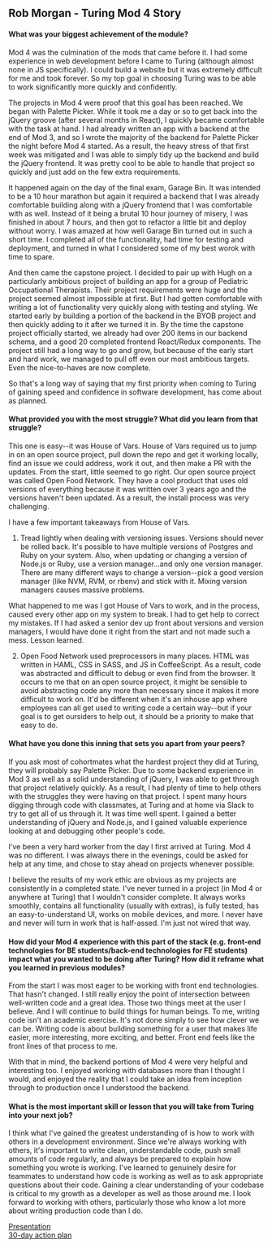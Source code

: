 ## Rob Morgan - Turing Mod 4 Story
#### What was your biggest achievement of the module?

Mod 4 was the culmination of the mods that came before it.  I had some experience in web development before I came to Turing (although almost none in JS specifically).  I could build a website but it was extremely difficult for me and took forever.  So my top goal in choosing Turing was to be able to work significantly more quickly and confidently.

The projects in Mod 4 were proof that this goal has been reached.  We began with Palette Picker.  While it took me a day or so to get back into the jQuery groove (after several months in React), I quickly became comfortable with the task at hand.  I had already written an app with a backend at the end of Mod 3, and so I wrote the majority of the backend for Palette Picker the night before Mod 4 started.  As a result, the heavy stress of that first week was mitigated and I was able to simply tidy up the backend and build the jQuery frontend.  It was pretty cool to be able to handle that project so quickly and just add on the few extra requirements.

It happened again on the day of the final exam, Garage Bin.  It was intended to be a 10 hour marathon but again it required a backend that I was already comfortable building along with a jQuery frontend that I was comfortable with as well.  Instead of it being a brutal 10 hour journey of misery, I was finished in about 7 hours, and then got to refactor a little bit and deploy without worry.  I was amazed at how well Garage Bin turned out in such a short time.  I completed all of the functionality, had time for testing and deployment, and turned in what I considered some of my best worok with time to spare.

And then came the capstone project.  I decided to pair up with Hugh on a particularly ambitious project of building an app for a group of Pediatric Occupational Therapists.  Their project requirements were huge and the project seemed almost impossible at first.  But I had gotten comfortable with writing a lot of functionality very quickly along with testing and styling.  We started early by building a portion of the backend in the BYOB project and then quickly adding to it after we turned it in.  By the time the capstone project officially started, we already had over 200 items in our backend schema, and a good 20 completed frontend React/Redux components.  The project still had a long way to go and grow, but because of the early start and hard work, we managed to pull off even our most ambitious targets.  Even the nice-to-haves are now complete.

So that's a long way of saying that my first priority when coming to Turing of gaining speed and confidence in software development, has come about as planned.

#### What provided you with the most struggle? What did you learn from that struggle?

This one is easy--it was House of Vars.  House of Vars required us to jump in on an open source project, pull down the repo and get it working locally, find an issue we could address, work it out, and then make a PR with the updates.  From the start, little seemed to go right.  Our open source project was called Open Food Network.  They have a cool product that uses old versions of everything because it was written over 3 years ago and the versions haven't been updated.  As a result, the install process was very challenging.

I have a few important takeaways from House of Vars.
1.  Tread lightly when dealing with versioning issues.  Versions should never be rolled back.  It's possible to have multiple versions of Postgres and Ruby on your system.  Also, when updating or changing a version of Node.js or Ruby, use a version manager...and only one version manager.  There are many different ways to change a version--pick a good version manager (like NVM, RVM, or rbenv) and stick with it.  Mixing version managers causes massive problems.

What happened to me was I got House of Vars to work, and in the process, caused every other app on my system to break.  I had to get help to correct my mistakes.  If I had asked a senior dev up front about versions and version managers, I would have done it right from the start and not made such a mess.  Lesson learned.

2.  Open Food Network used preprocessors in many places.  HTML was written in HAML, CSS in SASS, and JS in CoffeeScript.  As a result, code was abstracted and difficult to debug or even find from the browser.  It occurs to me that on an open source project, it might be sensible to avoid abstracting code any more than necessary since it makes it more difficult to work on.  It'd be different when it's an inhouse app where employees can all get used to writing code a certain way--but if your goal is to get oursiders to help out, it should be a priority to make that easy to do.

#### What have you done this inning that sets you apart from your peers?

If you ask most of cohortmates what the hardest project they did at Turing, they will probably say Palette Picker.  Due to some backend experience in Mod 3 as well as a solid understanding of jQuery, I was able to get through that project relatively quickly.  As a result, I had plenty of time to help others with the struggles they were having on that project.  I spent many hours digging through code with classmates, at Turing and at home via Slack to try to get all of us through it.  It was time well spent.  I gained a better understanding of jQuery and Node.js, and I gained valuable experience looking at and debugging other people's code.

I've been a very hard worker from the day I first arrived at Turing.  Mod 4 was no different.  I was always there in the evenings, could be asked for help at any time, and chose to stay ahead on projects whenever possible.

I believe the results of my work ethic are obvious as my projects are consistently in a completed state.  I've never turned in a project (in Mod 4 or anywhere at Turing) that I wouldn't consider complete.  It always works smoothly, contains all functionality (usually with extras), is fully tested, has an easy-to-understand UI, works on mobile devices, and more.  I never have and never will turn in work that is half-assed.  I'm just not wired that way.

#### How did your Mod 4 experience with this part of the stack (e.g. front-end technologies for BE students/back-end technologies for FE students) impact what you wanted to be doing after Turing? How did it reframe what you learned in previous modules?

From the start I was most eager to be working with front end technologies.  That hasn't changed.  I still really enjoy the point of intersection between well-written code and a great idea.  Those two things meet at the user I believe.  And I will continue to build things for human beings.  To me, writing code isn't an academic exercise.  It's not done simply to see how clever we can be.  Writing code is about building something for a user that makes life easier, more interesting, more exciting, and better.  Front end feels like the front lines of that process to me.

With that in mind, the backend portions of Mod 4 were very helpful and interesting too.  I enjoyed working with databases more than I thought I would, and enjoyed the reality that I could take an idea from inception through to production once I understood the backend. 

#### What is the most important skill or lesson that you will take from Turing into your next job?

I think what I've gained the greatest understanding of is how to work with others in a development environment.  Since we're always working with others, it's important to write clean, understandable code, push small amounts of code regularly, and always be prepared to explain how something you wrote is working.  I've learned to genuinely desire for teammates to understand how code is working as well as to ask appropriate questions about their code.  Gaining a clear understanding of your codebase is critical to my growth as a developer as well as those around me.  I look forward to working with others, particularly those who know a lot more about writing production code than I do.

[Presentation](https://docs.google.com/presentation/d/1uGGSML0i_vf4vipHfNW9sK-eRKK8YxOK4h2FT9amLkg/edit#slide=id.gc6f889893_0_0)
<br />
[30-day action plan](https://calendar.google.com/calendar/r/agenda/2018/3/6)
